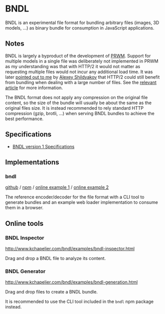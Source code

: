 # BNDL

BNDL is an experimental file format for bundling arbitrary files (images, 3D models, ...) as binary bundle for consumption in JavaScript applications.

## Notes

BNDL is largely a byproduct of the development of [PRWM](https://github.com/kchapelier/PRWM). Support for multiple models in a single file was deliberately not implemented in PRWM as my understanding was that with HTTP/2 it would not matter as requesting multiple files would not incur any additional load time. It was later [pointed out to me](https://github.com/kchapelier/PRWM/issues/3#issuecomment-338487330) by [Alexey Shildyakov](https://github.com/ashl1) that HTTP/2 could still benefit from bundling when dealing with a large number of files. See the [relevant article](https://medium.com/@asyncmax/the-right-way-to-bundle-your-assets-for-faster-sites-over-http-2-437c37efe3ff) for more information.

The BNDL format does not apply any compression on the original file content, so the size of the bundle will usually be about the same as the original files size. It is instead recommended to rely standard HTTP compression (gzip, brotli, ...) when serving BNDL bundles to achieve the best performance.

## Specifications

 * [BNDL version 1 Specifications](https://github.com/kchapelier/BNDL/blob/master/specifications/bndl.md)

## Implementations

### bndl

[github](https://github.com/kchapelier/BNDL/tree/master/implementations/bndl) / [npm](https://www.npmjs.com/package/bndl) / [online example 1](http://www.kchapelier.com/bndl/examples/images.html) / [online example 2](http://www.kchapelier.com/bndl/examples/prwm-models.html)

The reference encoder/decoder for the file format with a CLI tool to generate bundles and an example web loader implementation to consume them in a browser.

## Online tools

### BNDL Inspector

http://www.kchapelier.com/bndl/examples/bndl-inspector.html

Drag and drop a BNDL file to analyze its content.

### BNDL Generator

http://www.kchapelier.com/bndl/examples/bndl-generation.html

Drag and drop files to create a BNDL bundle.

It is recommended to use the CLI tool included in the `bndl` npm package instead.